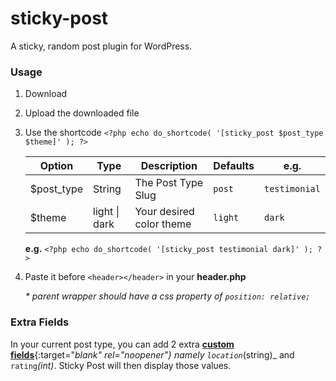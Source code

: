 # sticky-post
A sticky, random post plugin for WordPress.

### Usage

1. Download
2. Upload the downloaded file
3. Use the shortcode ```<?php echo do_shortcode( '[sticky_post $post_type $theme]' ); ?>```

     Option | Type | Description | Defaults | e.g.
     ------------ | ------------- | ------------- | ------------- | -------------
     $post_type | String | The Post Type Slug | ```post``` | ```testimonial```
     $theme |  light \| dark | Your desired color theme | ```light``` | ```dark```
     
     **e.g.** ```<?php echo do_shortcode( '[sticky_post testimonial dark]' ); ?>```

4. Paste it before ```<header></header>``` in your **header.php**

   _* parent wrapper should have a css property of ```position: relative;```_

### Extra Fields
In your current post type, you can add 2 extra [**custom fields**](https://www.advancedcustomfields.com/){:target="_blank" rel="noopener"} namely ```location```_(string)_ and ```rating```_(int)_.
Sticky Post will then display those values.
